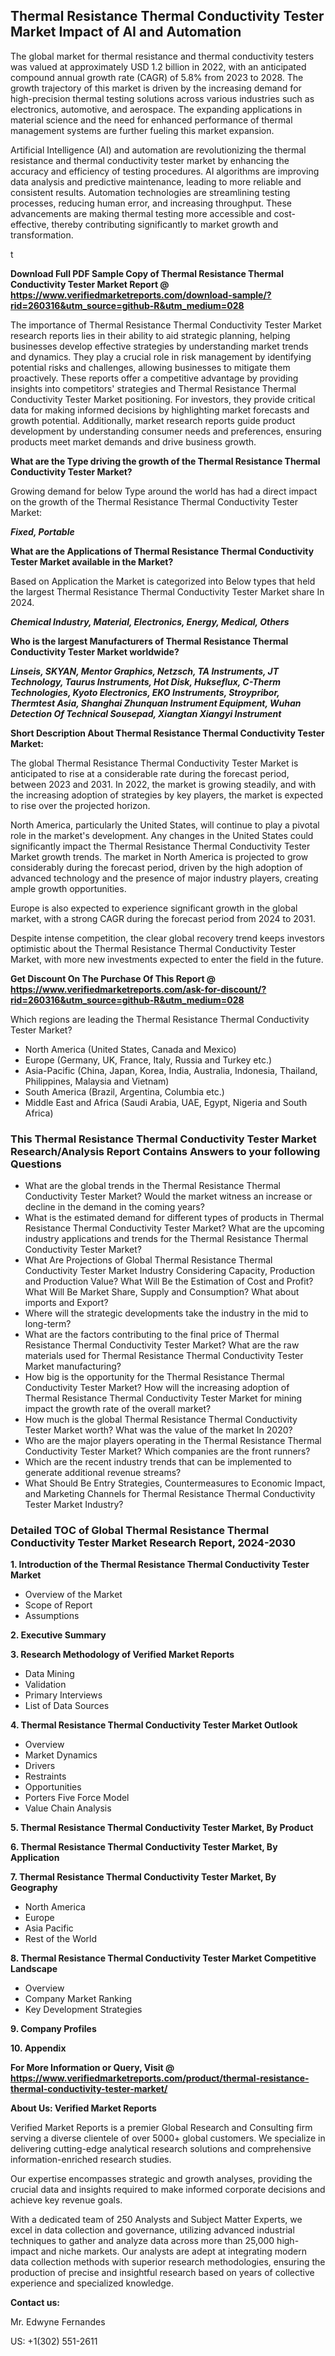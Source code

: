 <h2>Thermal Resistance Thermal Conductivity Tester Market Impact of AI and Automation</h2><p>The global market for thermal resistance and thermal conductivity testers was valued at approximately USD 1.2 billion in 2022, with an anticipated compound annual growth rate (CAGR) of 5.8% from 2023 to 2028. The growth trajectory of this market is driven by the increasing demand for high-precision thermal testing solutions across various industries such as electronics, automotive, and aerospace. The expanding applications in material science and the need for enhanced performance of thermal management systems are further fueling this market expansion.</p><p>Artificial Intelligence (AI) and automation are revolutionizing the thermal resistance and thermal conductivity tester market by enhancing the accuracy and efficiency of testing procedures. AI algorithms are improving data analysis and predictive maintenance, leading to more reliable and consistent results. Automation technologies are streamlining testing processes, reducing human error, and increasing throughput. These advancements are making thermal testing more accessible and cost-effective, thereby contributing significantly to market growth and transformation.</p>t</p><p id="" class=""><strong>Download Full PDF Sample Copy of Thermal Resistance Thermal Conductivity Tester Market Report @ <a href="https://www.verifiedmarketreports.com/download-sample/?rid=260316&utm_source=github-R&utm_medium=028" target="_blank">https://www.verifiedmarketreports.com/download-sample/?rid=260316&utm_source=github-R&utm_medium=028</a></strong></p><p>The importance of&nbsp;Thermal Resistance Thermal Conductivity Tester Market research reports lies in their ability to aid strategic planning, helping businesses develop effective strategies by understanding market trends and dynamics. They play a crucial role in risk management by identifying potential risks and challenges, allowing businesses to mitigate them proactively. These reports offer a competitive advantage by providing insights into competitors' strategies and Thermal Resistance Thermal Conductivity Tester Market positioning. For investors, they provide critical data for making informed decisions by highlighting market forecasts and growth potential. Additionally, market research reports guide product development by understanding consumer needs and preferences, ensuring products meet market demands and drive business growth.</p><p><strong>What are the&nbsp;Type driving the growth of the Thermal Resistance Thermal Conductivity Tester Market?</strong></p><p id="" class="">Growing demand for below Type around the world has had a direct impact on the growth of the Thermal Resistance Thermal Conductivity Tester Market:</p><em><strong>Fixed, Portable</strong></em></p><strong>What are the&nbsp;Applications&nbsp;of Thermal Resistance Thermal Conductivity Tester Market available in the Market?</strong></p><p id="" class="">Based on Application the Market is categorized into Below types that held the largest Thermal Resistance Thermal Conductivity Tester Market share In 2024.</p><em><strong>Chemical Industry, Material, Electronics, Energy, Medical, Others</strong></em></p><strong>Who is the largest Manufacturers of Thermal Resistance Thermal Conductivity Tester Market worldwide?</strong></p><p><em><strong>Linseis, SKYAN, Mentor Graphics, Netzsch, TA Instruments, JT Technology, Taurus Instruments, Hot Disk, Hukseflux, C-Therm Technologies, Kyoto Electronics, EKO Instruments, Stroypribor, Thermtest Asia, Shanghai Zhunquan Instrument Equipment, Wuhan Detection Of Technical Sousepad, Xiangtan Xiangyi Instrument</strong></em></p><p id="" class=""><strong>Short Description About Thermal Resistance Thermal Conductivity Tester Market:</strong></p><p>The global Thermal Resistance Thermal Conductivity Tester Market is anticipated to rise at a considerable rate during the forecast period, between 2023 and 2031. In 2022, the market is growing steadily, and with the increasing adoption of strategies by key players, the market is expected to rise over the projected horizon.</p><p>North America, particularly the United States, will continue to play a pivotal role in the market's development. Any changes in the United States could significantly impact the Thermal Resistance Thermal Conductivity Tester Market growth trends. The market in North America is projected to grow considerably during the forecast period, driven by the high adoption of advanced technology and the presence of major industry players, creating ample growth opportunities.</p><p>Europe is also expected to experience significant growth in the global market, with a strong CAGR during the forecast period from 2024 to 2031.</p><p>Despite intense competition, the clear global recovery trend keeps investors optimistic about the Thermal Resistance Thermal Conductivity Tester Market, with more new investments expected to enter the field in the future.</p><p id="" class=""><strong>Get Discount On The Purchase Of This Report @ <a href="https://www.verifiedmarketreports.com/ask-for-discount/?rid=260316&utm_source=github-R&utm_medium=028" target="_blank">https://www.verifiedmarketreports.com/ask-for-discount/?rid=260316&utm_source=github-R&utm_medium=028</a></strong></p>Which regions are leading the Thermal Resistance Thermal Conductivity Tester Market?</p><ul><li>North America (United States, Canada and Mexico)</li><li>Europe (Germany, UK, France, Italy, Russia and Turkey etc.)</li><li>Asia-Pacific (China, Japan, Korea, India, Australia, Indonesia, Thailand, Philippines, Malaysia and Vietnam)</li><li>South America (Brazil, Argentina, Columbia etc.)</li><li>Middle East and Africa (Saudi Arabia, UAE, Egypt, Nigeria and South Africa)</li></ul><h3 id="" class="">This Thermal Resistance Thermal Conductivity Tester Market Research/Analysis Report Contains Answers to your following Questions</h3><ul><li>What are the global trends in the Thermal Resistance Thermal Conductivity Tester Market? Would the market witness an increase or decline in the demand in the coming years?</li><li>What is the estimated demand for different types of products in Thermal Resistance Thermal Conductivity Tester Market? What are the upcoming industry applications and trends for the Thermal Resistance Thermal Conductivity Tester Market?</li><li>What Are Projections of Global Thermal Resistance Thermal Conductivity Tester Market Industry Considering Capacity, Production and Production Value? What Will Be the Estimation of Cost and Profit? What Will Be Market Share, Supply and Consumption? What about imports and Export?</li><li>Where will the strategic developments take the industry in the mid to long-term?</li><li>What are the factors contributing to the final price of Thermal Resistance Thermal Conductivity Tester Market? What are the raw materials used for Thermal Resistance Thermal Conductivity Tester Market manufacturing?</li><li>How big is the opportunity for the Thermal Resistance Thermal Conductivity Tester Market? How will the increasing adoption of Thermal Resistance Thermal Conductivity Tester Market for mining impact the growth rate of the overall market?</li><li>How much is the global Thermal Resistance Thermal Conductivity Tester Market worth? What was the value of the market In 2020?</li><li>Who are the major players operating in the Thermal Resistance Thermal Conductivity Tester Market? Which companies are the front runners?</li><li>Which are the recent industry trends that can be implemented to generate additional revenue streams?</li><li>What Should Be Entry Strategies, Countermeasures to Economic Impact, and Marketing Channels for Thermal Resistance Thermal Conductivity Tester Market Industry?</li></ul><h3 id="" class="">Detailed TOC of Global Thermal Resistance Thermal Conductivity Tester Market Research Report, 2024-2030</h3><p id="" class=""><strong>1. Introduction of the Thermal Resistance Thermal Conductivity Tester Market</strong></p><ul><li>Overview of the Market</li><li>Scope of Report</li><li>Assumptions</li></ul><p id="" class=""><strong>2. Executive Summary</strong></p><p id="" class=""><strong>3. Research Methodology of Verified Market Reports</strong></p><ul><li>Data Mining</li><li>Validation</li><li>Primary Interviews</li><li>List of Data Sources</li></ul><p id="" class=""><strong>4. Thermal Resistance Thermal Conductivity Tester Market Outlook</strong></p><ul><li>Overview</li><li>Market Dynamics</li><li>Drivers</li><li>Restraints</li><li>Opportunities</li><li>Porters Five Force Model</li><li>Value Chain Analysis</li></ul><p id="" class=""><strong>5. Thermal Resistance Thermal Conductivity Tester Market, By Product</strong></p><p id="" class=""><strong>6. Thermal Resistance Thermal Conductivity Tester Market, By Application</strong></p><p id="" class=""><strong>7. Thermal Resistance Thermal Conductivity Tester Market, By Geography</strong></p><ul><li>North America</li><li>Europe</li><li>Asia Pacific</li><li>Rest of the World</li></ul><p id="" class=""><strong>8. Thermal Resistance Thermal Conductivity Tester Market Competitive Landscape</strong></p><ul><li>Overview</li><li>Company Market Ranking</li><li>Key Development Strategies</li></ul><p id="" class=""><strong>9. Company Profiles</strong></p><p id="" class=""><strong>10. Appendix</strong></p><p id="" class=""><strong>For More Information or Query, Visit @ <a href="https://www.verifiedmarketreports.com/product/thermal-resistance-thermal-conductivity-tester-market/" target="_blank">https://www.verifiedmarketreports.com/product/thermal-resistance-thermal-conductivity-tester-market/</a></strong></p><p id="" class=""><strong>About Us: Verified Market Reports</strong></p><p id="" class="">Verified Market Reports is a premier Global Research and Consulting firm serving a diverse clientele of over 5000+ global customers. We specialize in delivering cutting-edge analytical research solutions and comprehensive information-enriched research studies.</p><p id="" class="">Our expertise encompasses strategic and growth analyses, providing the crucial data and insights required to make informed corporate decisions and achieve key revenue goals.</p><p id="" class="">With a dedicated team of 250 Analysts and Subject Matter Experts, we excel in data collection and governance, utilizing advanced industrial techniques to gather and analyze data across more than 25,000 high-impact and niche markets. Our analysts are adept at integrating modern data collection methods with superior research methodologies, ensuring the production of precise and insightful research based on years of collective experience and specialized knowledge.</p><p id="" class=""><strong>Contact us:</strong></p><p id="" class="">Mr. Edwyne Fernandes</p><p id="" class="">US: +1(302) 551-2611</p>